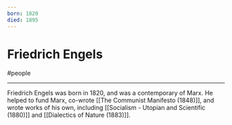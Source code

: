 ```yaml
---
born: 1820
died: 1895
---
```

# Friedrich Engels
#people 

---
Friedrich Engels was born in 1820, and was a contemporary of Marx. He helped to fund Marx, co-wrote [[The Communist Manifesto (1848)]], and wrote works of his own, including [[Socialism - Utopian and Scientific (1880)]] and [[Dialectics of Nature (1883)]].
